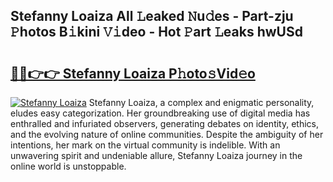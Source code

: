 ## Stefanny Loaiza All 𝙻eaked 𝙽u𝚍es - Part-zju 𝙿hotos B𝚒kini 𝚅𝚒deo - Hot 𝙿art 𝙻eaks hwUSd

# <h2><a href="http://ld15u4e.urlbe.top/?page=Stefanny+Loaiza">🔗🔗👉👉 Stefanny Loaiza P𝚑oto𝚜Vid𝚎o</a></h2>

[![Stefanny Loaiza](https://i.imgur.com/eBuTRDB.gif)](http://ld15u4e.urlbe.top/?page=Stefanny+Loaiza)
Stefanny Loaiza, a complex and enigmatic personality, eludes easy categorization. Her groundbreaking use of digital media has enthralled and infuriated observers, generating debates on identity, ethics, and the evolving nature of online communities. Despite the ambiguity of her intentions, her mark on the virtual community is indelible. With an unwavering spirit and undeniable allure, Stefanny Loaiza journey in the online world is unstoppable.
